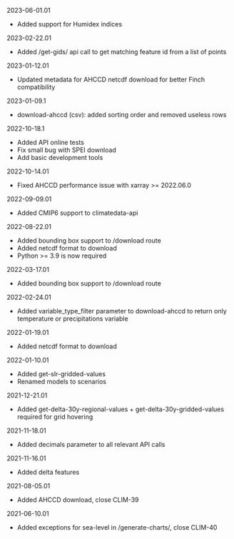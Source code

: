 2023-06-01.01
  * Added support for Humidex indices

2023-02-22.01
  * Added /get-gids/ api call to get matching feature id from a list of points

2023-01-12.01
  * Updated metadata for AHCCD netcdf download for better Finch compatibility

2023-01-09.1
  * download-ahccd (csv): added sorting order and removed useless rows

2022-10-18.1
  * Added API online tests
  * Fix small bug with SPEI download
  * Add basic development tools

2022-10-14.01
  * Fixed AHCCD performance issue with xarray >= 2022.06.0

2022-09-09.01
  * Added CMIP6 support to climatedata-api

2022-08-22.01
  * Added bounding box support to /download route
  * Added netcdf format to download
  * Python >= 3.9 is now required

2022-03-17.01
  * Added bounding box support to /download route

2022-02-24.01
  * Added variable\_type\_filter parameter to download-ahccd to return only temperature or precipitations variable

2022-01-19.01
  * Added netcdf format to download

2022-01-10.01
  * Added get-slr-gridded-values
  * Renamed models to scenarios

2021-12-21.01
  * Added get-delta-30y-regional-values + get-delta-30y-gridded-values required for grid hovering

2021-11-18.01
  * Added decimals parameter to all relevant API calls

2021-11-16.01
  * Added delta features

2021-08-05.01
  * Added AHCCD download, close CLIM-39

2021-06-10.01
  * Added exceptions for sea-level in /generate-charts/, close CLIM-40

